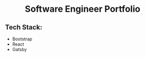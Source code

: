 <h1 align="center">
  Software Engineer Portfolio
</h1>

## Tech Stack:

- Bootstrap
- React
- Gatsby
